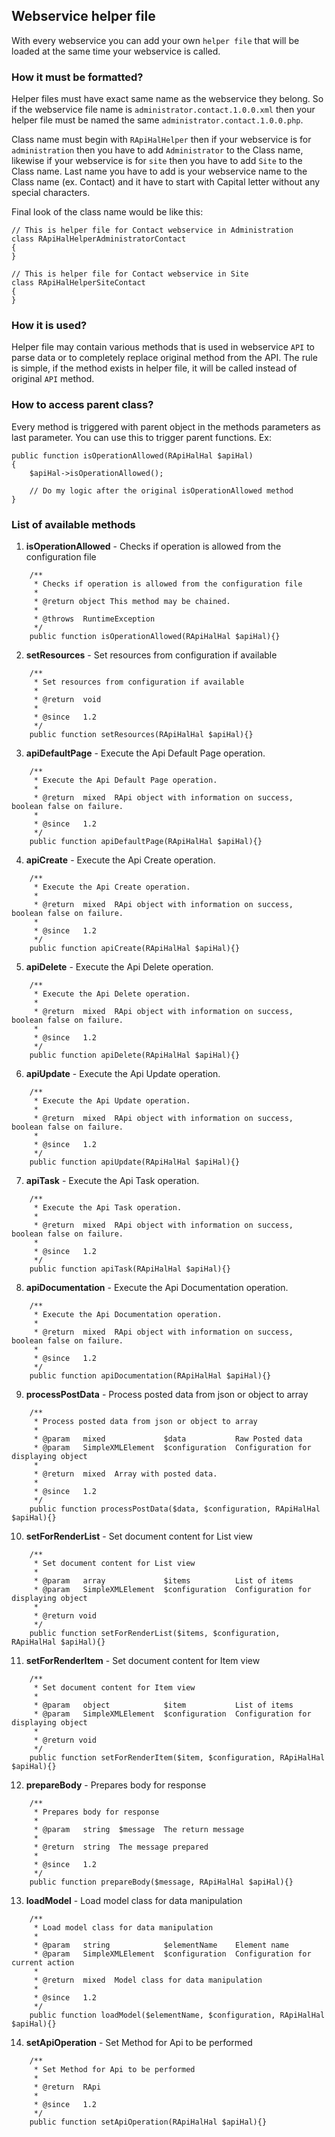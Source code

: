 ## Webservice helper file

With every webservice you can add your own `helper file` that will be loaded at the same time your webservice is called.

### How it must be formatted?

Helper files must have exact same name as the webservice they belong.
So if the webservice file name is `administrator.contact.1.0.0.xml` then your helper file must be named the same `administrator.contact.1.0.0.php`.

Class name must begin with `RApiHalHelper` then if your webservice is for `administration` then you have to add `Administrator` to the Class name,
likewise if your webservice is for `site` then you have to add `Site` to the Class name.
Last name you have to add is your webservice name to the Class name (ex. Contact) and it have to start with Capital letter without any special characters.

Final look of the class name would be like this:

```
// This is helper file for Contact webservice in Administration
class RApiHalHelperAdministratorContact
{
}
```

```
// This is helper file for Contact webservice in Site
class RApiHalHelperSiteContact
{
}
```

### How it is used?

Helper file may contain various methods that is used in webservice `API` to parse data or to completely replace original method from the API.
The rule is simple, if the method exists in helper file, it will be called instead of original `API` method.

### How to access parent class?

Every method is triggered with parent object in the methods parameters as last parameter. You can use this to trigger parent functions. Ex:

```
public function isOperationAllowed(RApiHalHal $apiHal)
{
	$apiHal->isOperationAllowed();

	// Do my logic after the original isOperationAllowed method
}
```

### List of available methods

1. **isOperationAllowed** - Checks if operation is allowed from the configuration file
```
	/**
	 * Checks if operation is allowed from the configuration file
	 *
	 * @return object This method may be chained.
	 *
	 * @throws  RuntimeException
	 */
	public function isOperationAllowed(RApiHalHal $apiHal){}
```
2. **setResources** - Set resources from configuration if available
```
	/**
	 * Set resources from configuration if available
	 *
	 * @return  void
	 *
	 * @since   1.2
	 */
	public function setResources(RApiHalHal $apiHal){}
```
3. **apiDefaultPage** - Execute the Api Default Page operation.
```
	/**
	 * Execute the Api Default Page operation.
	 *
	 * @return  mixed  RApi object with information on success, boolean false on failure.
	 *
	 * @since   1.2
	 */
	public function apiDefaultPage(RApiHalHal $apiHal){}
```
4. **apiCreate** - Execute the Api Create operation.
```
	/**
	 * Execute the Api Create operation.
	 *
	 * @return  mixed  RApi object with information on success, boolean false on failure.
	 *
	 * @since   1.2
	 */
	public function apiCreate(RApiHalHal $apiHal){}
```
5. **apiDelete** - Execute the Api Delete operation.
```
	/**
	 * Execute the Api Delete operation.
	 *
	 * @return  mixed  RApi object with information on success, boolean false on failure.
	 *
	 * @since   1.2
	 */
	public function apiDelete(RApiHalHal $apiHal){}
```
6. **apiUpdate** - Execute the Api Update operation.
```
	/**
	 * Execute the Api Update operation.
	 *
	 * @return  mixed  RApi object with information on success, boolean false on failure.
	 *
	 * @since   1.2
	 */
	public function apiUpdate(RApiHalHal $apiHal){}
```
7. **apiTask** - Execute the Api Task operation.
```
	/**
	 * Execute the Api Task operation.
	 *
	 * @return  mixed  RApi object with information on success, boolean false on failure.
	 *
	 * @since   1.2
	 */
	public function apiTask(RApiHalHal $apiHal){}
```
8. **apiDocumentation** - Execute the Api Documentation operation.
```
	/**
	 * Execute the Api Documentation operation.
	 *
	 * @return  mixed  RApi object with information on success, boolean false on failure.
	 *
	 * @since   1.2
	 */
	public function apiDocumentation(RApiHalHal $apiHal){}
```
9. **processPostData** - Process posted data from json or object to array
```
	/**
	 * Process posted data from json or object to array
	 *
	 * @param   mixed             $data           Raw Posted data
	 * @param   SimpleXMLElement  $configuration  Configuration for displaying object
	 *
	 * @return  mixed  Array with posted data.
	 *
	 * @since   1.2
	 */
	public function processPostData($data, $configuration, RApiHalHal $apiHal){}
```
10. **setForRenderList** - Set document content for List view
```
	/**
	 * Set document content for List view
	 *
	 * @param   array             $items          List of items
	 * @param   SimpleXMLElement  $configuration  Configuration for displaying object
	 *
	 * @return void
	 */
	public function setForRenderList($items, $configuration, RApiHalHal $apiHal){}
```
11. **setForRenderItem** - Set document content for Item view
```
	/**
	 * Set document content for Item view
	 *
	 * @param   object            $item           List of items
	 * @param   SimpleXMLElement  $configuration  Configuration for displaying object
	 *
	 * @return void
	 */
	public function setForRenderItem($item, $configuration, RApiHalHal $apiHal){}
```
12. **prepareBody** - Prepares body for response
```
	/**
	 * Prepares body for response
	 *
	 * @param   string  $message  The return message
	 *
	 * @return  string	The message prepared
	 *
	 * @since   1.2
	 */
	public function prepareBody($message, RApiHalHal $apiHal){}
```
13. **loadModel** - Load model class for data manipulation
```
	/**
	 * Load model class for data manipulation
	 *
	 * @param   string            $elementName    Element name
	 * @param   SimpleXMLElement  $configuration  Configuration for current action
	 *
	 * @return  mixed  Model class for data manipulation
	 *
	 * @since   1.2
	 */
	public function loadModel($elementName, $configuration, RApiHalHal $apiHal){}
```
14. **setApiOperation** - Set Method for Api to be performed
```
	/**
	 * Set Method for Api to be performed
	 *
	 * @return  RApi
	 *
	 * @since   1.2
	 */
	public function setApiOperation(RApiHalHal $apiHal){}
```
